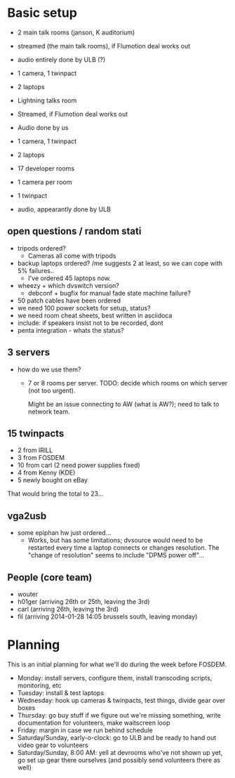Basic setup
====

* 2 main talk rooms (janson, K auditorium)
 *  streamed (the main talk rooms), if Flumotion deal works out
 *  audio entirely done by ULB (?)
 *  1 camera, 1 twinpact
 *  2 laptops

* Lightning talks room
 * Streamed, if Flumotion deal works out
 * Audio done by us
 * 1 camera, 1 twinpact
 * 2 laptops

* 17 developer rooms
 * 1 camera per room 
 * 1 twinpact
 * audio, appearantly done by ULB

open questions / random stati
----
* tripods ordered?
  - Cameras all come with tripods
* backup laptops ordered? /me suggests 2 at least, so we can cope with 5% failures..
  - I've ordered 45 laptops now.
* wheezy + which dvswitch version?
  - debconf + bugfix for manual fade state machine failure?
* 50 patch cables have been ordered
* we need 100 power sockets for setup, status?
* we need room cheat sheets, best written in asciidoca
 * include: if speakers insist not to be recorded, dont
* penta integration - whats the status?

3 servers
----
* how do we use them?
  - 7 or 8 rooms per server. TODO: decide which rooms on which server (not too urgent).
  
    Might be an issue connecting to AW (what is AW?); need to talk to network team.


15 twinpacts
----
* 2 from IRILL
* 3 from FOSDEM
* 10 from carl (2 need power supplies fixed)
* 4 from Kenny (KDE)
* 5 newly bought on eBay

That would bring the total to 23...

vga2usb 
----
* some epiphan hw just ordered...
  - Works, but has some limitations; dvsource would need to be restarted
    every time a laptop connects or changes resolution. The "change of
    resolution" seems to include "DPMS power off"...

People (core team)
----
* wouter
* h01ger (arriving 26th or 25th, leaving the 3rd)
* carl (arriving 26th, leaving the 3rd)
* fil (arriving 2014-01-28 14:05 brussels south, leaving monday)


Planning
========

This is an initial planning for what we'll do during the week before FOSDEM.

- Monday: install servers, configure them, install transcoding scripts,
  monitoring, etc
- Tuesday: install & test laptops
- Wednesday: hook up cameras & twinpacts, test things, divide gear over boxes
- Thursday: go buy stuff if we figure out we're missing something, write
  documentation for volunteers, make waitscreen loop
- Friday: margin in case we run behind schedule
- Saturday/Sunday, early-o-clock: go to ULB and be ready to hand out video gear
  to volunteers
- Saturday/Sunday, 8:00 AM: yell at devrooms who've not shown up yet, go set up
  gear there ourselves (and possibly send volunteers there as well)
